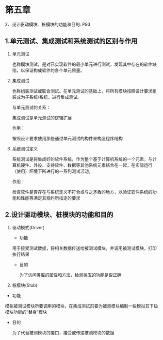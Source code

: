# 第五章

<!-- 1、 单元测试、集成测试和系统测试的区别与作用P91、P96、P97、P104 -->
2、设计驱动模块、桩模块的功能和目的: P93

## 1.单元测试、集成测试和系统测试的区别与作用

1. 单元测试

    也称模块测试，是对已实现软件的最小单元进行测试，发现其中存在的软件缺陷，以保证构成软件的各个单元质量。

2. 集成测试

    也称组装测试或联合测试。在单元测试的基础上，将所有模块按照设计要求组装成为子系统/系统，进行集成测试。

    与单元测试的关系：

    集成测试是单元测试的逻辑扩展

    作用：

    按照设计要求使用那些通过单元测试的构件来构造程序结构

3. 系统测试定义

    系统测试是将集成好的软件系统，作为整个基于计算机系统的一个元素，与计算机硬件、外设、支持软件、数据等其他系统元素结合在一起，在实际运行（使用）坏境下所进行的一系列测试活动。

    作用：

    检查软件是否存在与系统定义不符合或与之矛盾的地方，以验证软件系统的功能和性能等满足其规约所指定的要求

## 2.设计驱动模块、桩模块的功能和目的

1. 驱动模式(Driver)

    - 功能

    用于接受测试数据，将相关数据传送给被测试模块，并调用被测试模块，打印执行结果

    - 目的

        为了访问类库的属性和方法，检测类库的功能是否正确

2. 桩模块(Stub)

- 功能

模拟被测试模块所要调用的模块，在集成测试前要为被测模块编制一些模拟其下级模块功能的“替身”模块

- 目的

    为了代替被测模块的接口，接受或传递被测模块的数据

